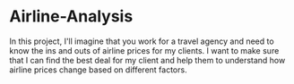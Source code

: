 # Airline-Analysis
In this project, I'll imagine that you work for a travel agency and need to know the ins and outs of airline prices for my clients. I want to make sure that I can find the best deal for my client and help them to understand how airline prices change based on different factors.
